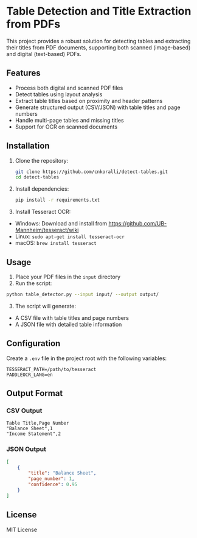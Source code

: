 # Table Detection and Title Extraction from PDFs

This project provides a robust solution for detecting tables and extracting their titles from PDF documents, supporting both scanned (image-based) and digital (text-based) PDFs.

## Features

- Process both digital and scanned PDF files
- Detect tables using layout analysis
- Extract table titles based on proximity and header patterns
- Generate structured output (CSV/JSON) with table titles and page numbers
- Handle multi-page tables and missing titles
- Support for OCR on scanned documents

## Installation

1. Clone the repository:
   ```bash
   git clone https://github.com/cnkoralli/detect-tables.git
   cd detect-tables
   ```

2. Install dependencies:
   ```bash
   pip install -r requirements.txt
   ```

4. Install Tesseract OCR:
- Windows: Download and install from https://github.com/UB-Mannheim/tesseract/wiki
- Linux: `sudo apt-get install tesseract-ocr`
- macOS: `brew install tesseract`

## Usage

1. Place your PDF files in the `input` directory
2. Run the script:
```bash
python table_detector.py --input input/ --output output/
```

3. The script will generate:
- A CSV file with table titles and page numbers
- A JSON file with detailed table information

## Configuration

Create a `.env` file in the project root with the following variables:
```
TESSERACT_PATH=/path/to/tesseract
PADDLEOCR_LANG=en
```

## Output Format

### CSV Output
```csv
Table Title,Page Number
"Balance Sheet",1
"Income Statement",2
```

### JSON Output
```json
[
    {
        "title": "Balance Sheet",
        "page_number": 1,
        "confidence": 0.95
    }
]
```

## License

MIT License 